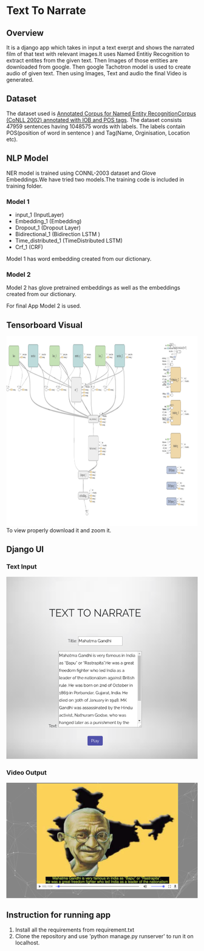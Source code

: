# Text To Narrate

## Overview

It is a django app which takes in input a text exerpt and shows the narrated film of that text with relevant images.It uses Named Entitiy Recognition to extract entites from the given text. Then Images of those entities are downloaded from google. Then google Tachotron model is used to create audio of given text. Then using Images, Text and audio the final Video is generated.

## Dataset 

The dataset used  is [Annotated Corpus for Named Entity RecognitionCorpus (CoNLL 2002) annotated with IOB and POS tags](https://www.kaggle.com/abhinavwalia95/entity-annotated-corpus/data). The dataset consists 47959 sentences having 1048575 words with labels. The labels contain POS(position of word in sentence ) and Tag(Name, Orginisation, Location etc). 

## NLP Model

NER model is trained using CONNL-2003 dataset and Glove Embeddings.We have tried two models.The training code is included in training folder.

### Model 1
-  input_1 (InputLayer)            
-  Embedding_1 (Embedding)     
-  Dropout_1 (Dropout Layer)         
-  Bidirectional_1 (Bidirection LSTM ) 
-  Time_distributed_1 (TimeDistributed LSTM)     
-  Crf_1 (CRF)                  

Model 1 has word embedding created from our dictionary. 

### Model 2

Model 2 has glove pretrained embeddings as well as the embeddings created from our dictionary.

For final App Model 2 is used.

## Tensorboard Visual 

<img src="./photos/graph.png"  height="500"  />
To view properly download it and zoom it.

## Django UI

### Text Input
<img src='photos/main.png'  />

### Video Output

<img src='photos/video.png' />

## Instruction for running app
1. Install all the requirements from requirement.txt
2. Clone the repository and use 'python manage.py runserver' to run it on localhost.
